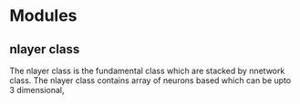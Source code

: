 # Modules

## nlayer class
The nlayer class is the fundamental class which are stacked by nnetwork class.
The nlayer class contains array of neurons based which can be upto 3 dimensional,
